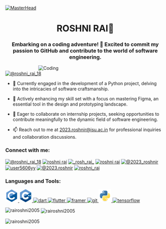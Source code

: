 [![MasterHead](https://media.licdn.com/dms/image/D563DAQFIJGy_J4EvYA/image-scale_191_1128/0/1666883668428?e=1675425600&v=beta&t=q5S0E-n5z-gDvzZPdOvK7oorksu-JESWk3DdbbvU2ss)](https://codegrills.in)

<h1 align="center"> ROSHNI RAI🌟</h1>
<h3 align="center">Embarking on a coding adventure! 🚀 Excited to commit my passion to GitHub and contribute to the world of software engineering. </h3>

<img align="right" alt="Coding" width="400" src="https://media.tenor.com/rePDfDWO3XoAAAAd/hacking.gif">

<p align="left"> <a href="https://twitter.com/@roshni_rai_18" target="blank"><img src="https://img.shields.io/twitter/follow/@roshni_rai_18?logo=twitter&style=for-the-badge" alt="@roshni_rai_18" /></a> </p>

- 🔭 Currently engaged in the development of a Python project, delving into the intricacies of software craftsmanship.

- 🌱 Actively enhancing my skill set with a focus on mastering Figma, an essential tool in the design and prototyping landscape.

- 👯 Eager to collaborate on internship projects, seeking opportunities to contribute meaningfully to the dynamic field of software engineering.

- 📫 Reach out to me at 2023.roshnir@isu.ac.in for professional inquiries and collaboration discussions.

<h3 align="left">Connect with me:</h3>
<p align="left">
<a href="https://twitter.com/@roshni_rai_18" target="blank"><img align="center" src="https://raw.githubusercontent.com/rahuldkjain/github-profile-readme-generator/master/src/images/icons/Social/twitter.svg" alt="@roshni_rai_18" height="30" width="40" /></a>
<a href="https://linkedin.com/in/roshni rai" target="blank"><img align="center" src="https://raw.githubusercontent.com/rahuldkjain/github-profile-readme-generator/master/src/images/icons/Social/linked-in-alt.svg" alt="roshni rai" height="30" width="40" /></a>
<a href="https://instagram.com/_rosh_rai_" target="blank"><img align="center" src="https://raw.githubusercontent.com/rahuldkjain/github-profile-readme-generator/master/src/images/icons/Social/instagram.svg" alt="_rosh_rai_" height="30" width="40" /></a>
<a href="https://www.youtube.com/c/roshni rai" target="blank"><img align="center" src="https://raw.githubusercontent.com/rahuldkjain/github-profile-readme-generator/master/src/images/icons/Social/youtube.svg" alt="roshni rai" height="30" width="40" /></a>
<a href="https://www.hackerrank.com/@2023_roshnir" target="blank"><img align="center" src="https://raw.githubusercontent.com/rahuldkjain/github-profile-readme-generator/master/src/images/icons/Social/hackerrank.svg" alt="@2023_roshnir" height="30" width="40" /></a>
<a href="https://www.leetcode.com/user5606yy" target="blank"><img align="center" src="https://raw.githubusercontent.com/rahuldkjain/github-profile-readme-generator/master/src/images/icons/Social/leet-code.svg" alt="user5606yy" height="30" width="40" /></a>
<a href="https://www.hackerearth.com/@2023.roshnir" target="blank"><img align="center" src="https://raw.githubusercontent.com/rahuldkjain/github-profile-readme-generator/master/src/images/icons/Social/hackerearth.svg" alt="@2023.roshnir" height="30" width="40" /></a>
<a href="https://discord.gg/roshni_rai" target="blank"><img align="center" src="https://raw.githubusercontent.com/rahuldkjain/github-profile-readme-generator/master/src/images/icons/Social/discord.svg" alt="roshni_rai" height="30" width="40" /></a>
</p>

<h3 align="left">Languages and Tools:</h3>
<p align="left"> <a href="https://www.cprogramming.com/" target="_blank" rel="noreferrer"> <img src="https://raw.githubusercontent.com/devicons/devicon/master/icons/c/c-original.svg" alt="c" width="40" height="40"/> </a> <a href="https://www.w3schools.com/cpp/" target="_blank" rel="noreferrer"> <img src="https://raw.githubusercontent.com/devicons/devicon/master/icons/cplusplus/cplusplus-original.svg" alt="cplusplus" width="40" height="40"/> </a> <a href="https://dart.dev" target="_blank" rel="noreferrer"> <img src="https://www.vectorlogo.zone/logos/dartlang/dartlang-icon.svg" alt="dart" width="40" height="40"/> </a> <a href="https://flutter.dev" target="_blank" rel="noreferrer"> <img src="https://www.vectorlogo.zone/logos/flutterio/flutterio-icon.svg" alt="flutter" width="40" height="40"/> </a> <a href="https://www.framer.com/" target="_blank" rel="noreferrer"> <img src="https://www.vectorlogo.zone/logos/framer/framer-icon.svg" alt="framer" width="40" height="40"/> </a> <a href="https://git-scm.com/" target="_blank" rel="noreferrer"> <img src="https://www.vectorlogo.zone/logos/git-scm/git-scm-icon.svg" alt="git" width="40" height="40"/> </a> <a href="https://www.python.org" target="_blank" rel="noreferrer"> <img src="https://raw.githubusercontent.com/devicons/devicon/master/icons/python/python-original.svg" alt="python" width="40" height="40"/> </a> <a href="https://www.tensorflow.org" target="_blank" rel="noreferrer"> <img src="https://www.vectorlogo.zone/logos/tensorflow/tensorflow-icon.svg" alt="tensorflow" width="40" height="40"/> </a> </p>

<p><img align="left" src="https://github-readme-stats.vercel.app/api/top-langs?username=rairoshni2005&show_icons=true&locale=en&layout=compact" alt="rairoshni2005" /></p>

<p>&nbsp;<img align="center" src="https://github-readme-stats.vercel.app/api?username=rairoshni2005&show_icons=true&locale=en" alt="rairoshni2005" /></p>

<p><img align="center" src="https://github-readme-streak-stats.herokuapp.com/?user=rairoshni2005&" alt="rairoshni2005" /></p>


